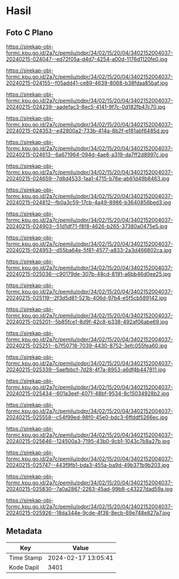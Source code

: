 # Hasil

## Foto C Plano

https://sirekap-obj-formc.kpu.go.id/2a7c/pemilu/pdpr/34/02/15/20/04/3402152004037-20240215-024047--ed72f05a-d4d7-4254-a00d-1176d1120fe0.jpg

https://sirekap-obj-formc.kpu.go.id/2a7c/pemilu/pdpr/34/02/15/20/04/3402152004037-20240215-024155--f05add41-ce89-4639-8068-b38fdaa85baf.jpg

https://sirekap-obj-formc.kpu.go.id/2a7c/pemilu/pdpr/34/02/15/20/04/3402152004037-20240215-024239--aadefac3-8ec5-4141-9f7c-0d182fb47c70.jpg

https://sirekap-obj-formc.kpu.go.id/2a7c/pemilu/pdpr/34/02/15/20/04/3402152004037-20240215-024353--e42800a2-733b-414a-8b2f-ef81abf6485d.jpg

https://sirekap-obj-formc.kpu.go.id/2a7c/pemilu/pdpr/34/02/15/20/04/3402152004037-20240215-024613--6a671964-094d-4ae8-a319-da7ff2d8997c.jpg

https://sirekap-obj-formc.kpu.go.id/2a7c/pemilu/pdpr/34/02/15/20/04/3402152004037-20240215-024659--7d8d4533-1aa1-4715-b76e-ab61d49b8463.jpg

https://sirekap-obj-formc.kpu.go.id/2a7c/pemilu/pdpr/34/02/15/20/04/3402152004037-20240215-024812--fb0a3c59-17cb-4a49-8986-b3640856bed3.jpg

https://sirekap-obj-formc.kpu.go.id/2a7c/pemilu/pdpr/34/02/15/20/04/3402152004037-20240215-024903--51d1df71-f8f8-4626-b265-37380a0475e5.jpg

https://sirekap-obj-formc.kpu.go.id/2a7c/pemilu/pdpr/34/02/15/20/04/3402152004037-20240215-024953--d55ba64e-5f81-4577-a833-2a3d466802ca.jpg

https://sirekap-obj-formc.kpu.go.id/2a7c/pemilu/pdpr/34/02/15/20/04/3402152004037-20240215-025036--c90179de-307b-48cd-8191-a6bb46d0ee25.jpg

https://sirekap-obj-formc.kpu.go.id/2a7c/pemilu/pdpr/34/02/15/20/04/3402152004037-20240215-025119--2f3d5d81-521b-406d-97b4-e5f5cb589142.jpg

https://sirekap-obj-formc.kpu.go.id/2a7c/pemilu/pdpr/34/02/15/20/04/3402152004037-20240215-025201--5b85fce1-8d9f-42c8-b338-492af06abe69.jpg

https://sirekap-obj-formc.kpu.go.id/2a7c/pemilu/pdpr/34/02/15/20/04/3402152004037-20240215-025251--b7f50718-7039-4430-8752-3efc055fea60.jpg

https://sirekap-obj-formc.kpu.go.id/2a7c/pemilu/pdpr/34/02/15/20/04/3402152004037-20240215-025339--5aefbbcf-7d28-4f7a-8953-a6df4b447811.jpg

https://sirekap-obj-formc.kpu.go.id/2a7c/pemilu/pdpr/34/02/15/20/04/3402152004037-20240215-025434--601a3eef-4071-48bf-9534-8c15034928b2.jpg

https://sirekap-obj-formc.kpu.go.id/2a7c/pemilu/pdpr/34/02/15/20/04/3402152004037-20240215-025558--c54f99ed-98f0-45e0-bdc3-6ffddf5266ec.jpg

https://sirekap-obj-formc.kpu.go.id/2a7c/pemilu/pdpr/34/02/15/20/04/3402152004037-20240215-025646--124500a3-7195-43b0-9cb1-1043c7b8a27b.jpg

https://sirekap-obj-formc.kpu.go.id/2a7c/pemilu/pdpr/34/02/15/20/04/3402152004037-20240215-025747--443f9fb1-bda3-455a-ba9d-49b371b9b203.jpg

https://sirekap-obj-formc.kpu.go.id/2a7c/pemilu/pdpr/34/02/15/20/04/3402152004037-20240215-025830--7a0a2867-2263-45ad-99b8-c43227dad59a.jpg

https://sirekap-obj-formc.kpu.go.id/2a7c/pemilu/pdpr/34/02/15/20/04/3402152004037-20240215-025926--18da344e-9cde-4f38-8ecb-69e748e827a7.jpg


## Metadata

| Key        | Value               |
| ---------- | ------------------- |
| Time Stamp | 2024-02-17 13:05:41 |
| Kode Dapil | 3401                |



